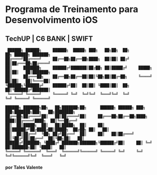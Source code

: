 # Programa de Treinamento para Desenvolvimento iOS
## TechUP | C6 BANK | SWIFT
                                                                                                                                                     
```                                                                                                                                   
 ██████╗ ██████╗     ██████╗  █████╗ ███╗   ██╗██╗  ██╗              ██╗ ██████╗ ███████╗       
██╔════╝██╔════╝     ██╔══██╗██╔══██╗████╗  ██║██║ ██╔╝              ██║██╔═══██╗██╔════╝       
██║     ███████╗     ██████╔╝███████║██╔██╗ ██║█████╔╝     █████╗    ██║██║   ██║███████╗       
██║     ██╔═══██╗    ██╔══██╗██╔══██║██║╚██╗██║██╔═██╗     ╚════╝    ██║██║   ██║╚════██║       
╚██████╗╚██████╔╝    ██████╔╝██║  ██║██║ ╚████║██║  ██╗              ██║╚██████╔╝███████║       
 ╚═════╝ ╚═════╝     ╚═════╝ ╚═╝  ╚═╝╚═╝  ╚═══╝╚═╝  ╚═╝              ╚═╝ ╚═════╝ ╚══════╝       
                                                                                                
██████╗ ███████╗██╗   ██╗███████╗██╗      ██████╗ ██████╗ ███╗   ███╗███████╗███╗   ██╗████████╗
██╔══██╗██╔════╝██║   ██║██╔════╝██║     ██╔═══██╗██╔══██╗████╗ ████║██╔════╝████╗  ██║╚══██╔══╝
██║  ██║█████╗  ██║   ██║█████╗  ██║     ██║   ██║██████╔╝██╔████╔██║█████╗  ██╔██╗ ██║   ██║
██║  ██║██╔══╝  ╚██╗ ██╔╝██╔══╝  ██║     ██║   ██║██╔═══╝ ██║╚██╔╝██║██╔══╝  ██║╚██╗██║   ██║
██████╔╝███████╗ ╚████╔╝ ███████╗███████╗╚██████╔╝██║     ██║ ╚═╝ ██║███████╗██║ ╚████║   ██║
╚═════╝ ╚══════╝  ╚═══╝  ╚══════╝╚══════╝ ╚═════╝ ╚═╝     ╚═╝     ╚═╝╚══════╝╚═╝  ╚═══╝   ╚═╝
```
#### por Tales Valente
	
